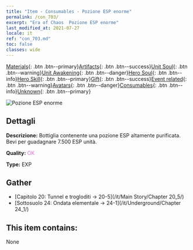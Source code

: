 ```yaml
---
title: "Item - Consumables - Pozione ESP enorme"
permalink: /con_703/
excerpt: "Era of Chaos  Pozione ESP enorme"
last_modified_at: 2021-07-27
locale: it
ref: "con_703.md"
toc: false
classes: wide
---
```

 [Materials](/ItemsIT/){: .btn .btn--primary}[Artifacts](/ItemsIT/Artifacts/){: .btn .btn--success}[Unit Soul](/ItemsIT/UnitSoul/){: .btn .btn--warning}[Unit Awakening](/ItemsIT/UnitAwakening/){: .btn .btn--danger}[Hero Soul](/ItemsIT/HeroSoul/){: .btn .btn--info}[Hero Skill](/ItemsIT/HeroSkill/){: .btn .btn--primary}[Gift](/ItemsIT/Gift/){: .btn .btn--success}[Event related](/ItemsIT/Events/){: .btn .btn--warning}[Avatars](/ItemsIT/Avatars/){: .btn .btn--danger}[Consumables](/ItemsIT/Consumables/){: .btn .btn--info}[Unknown](/ItemsIT/Unknown/){: .btn .btn--primary}

 ![Pozione ESP enorme](/images/t/i_503.png)

## Dettagli
 **Descrizione:** Bottiglia contenente una pozione ESP altamente purificata. Bevi per guadagnare 7.500 ESP unità.

 **Quality:** <span style="color: #DA70D6">OK</span>

 **Type:** EXP

## Gather

*    [Capitolo 20: Tunnel e trogloditi -> 20-5](/it/Main Story/Chapter 20_5/) 
*    [Sottosuolo 24: Ondata elementale -> 24-1](/it/Underground/Chapter 24_1/) 

## This item contains:

  None

